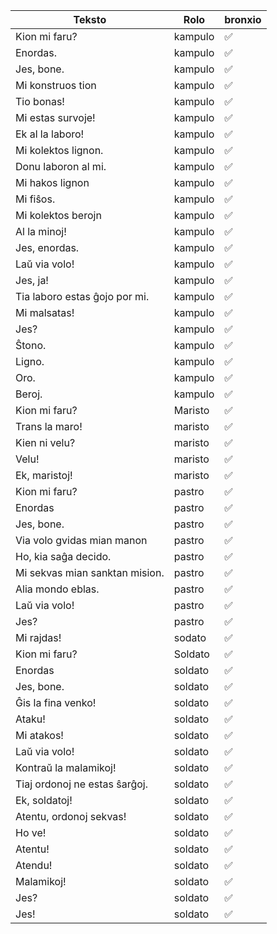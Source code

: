 | Teksto                         | Rolo    | bronxio |
| ------------------------------ | ------- |-------   |
| Kion mi faru?                  | kampulo |   ✅|
| Enordas.                       | kampulo |   ✅|
| Jes, bone.                     | kampulo |   ✅|
| Mi konstruos tion              | kampulo |   ✅|
| Tio bonas!                     | kampulo |   ✅|
| Mi estas survoje!              | kampulo |   ✅|
| Ek al la laboro!               | kampulo |   ✅|
| Mi kolektos lignon.            | kampulo |   ✅|
| Donu laboron al mi.            | kampulo |   ✅|
| Mi hakos lignon                | kampulo |   ✅|
| Mi fiŝos.                      | kampulo |   ✅|
| Mi kolektos berojn             | kampulo |   ✅|
| Al la minoj!                   | kampulo |   ✅|
| Jes, enordas.                  | kampulo |   ✅|
| Laŭ via volo!                  | kampulo |   ✅|
| Jes, ja!                       | kampulo |   ✅|
| Tia laboro estas ĝojo por mi.  | kampulo |   ✅|
| Mi malsatas!                   | kampulo |   ✅|
| Jes?                           | kampulo |   ✅|
| Ŝtono.                         | kampulo |   ✅|
| Ligno.                         | kampulo |   ✅|
| Oro.                           | kampulo |   ✅|
| Beroj.                         | kampulo |   ✅|
| Kion mi faru?                  | Maristo |   ✅|
| Trans la maro!                 | maristo |   ✅|
| Kien ni velu?                  | maristo |   ✅|
| Velu!                          | maristo |   ✅|
| Ek, maristoj!                  | maristo |   ✅|
| Kion mi faru?                  | pastro  |   ✅|
| Enordas                        | pastro  |   ✅|
| Jes, bone.                     | pastro  |   ✅|
| Via volo gvidas mian manon     | pastro  |   ✅|
| Ho, kia saĝa decido.           | pastro  |   ✅|
| Mi sekvas mian sanktan mision. | pastro  |   ✅|
| Alia mondo eblas.              | pastro  |   ✅|
| Laŭ via volo!                  | pastro  |   ✅|
| Jes?                           | pastro  |   ✅|
| Mi rajdas!                     | sodato  |   ✅|
| Kion mi faru?                  | Soldato |   ✅|
| Enordas                        | soldato |   ✅|
| Jes, bone.                     | soldato |   ✅|
| Ĝis la fina venko!             | soldato |   ✅|
| Ataku!                         | soldato |   ✅|
| Mi atakos!                     | soldato |   ✅|
| Laŭ via volo!                  | soldato |   ✅|
| Kontraŭ la malamikoj!          | soldato |   ✅|
| Tiaj ordonoj ne estas ŝarĝoj.  | soldato |   ✅|
| Ek, soldatoj!                  | soldato |   ✅|
| Atentu, ordonoj sekvas!        | soldato |   ✅|
| Ho ve!                         | soldato |   ✅|
| Atentu!                        | soldato |   ✅|
| Atendu!                        | soldato |   ✅|
| Malamikoj!                     | soldato |   ✅|
| Jes?                           | soldato |   ✅|
| Jes!                           | soldato |   ✅|
 
